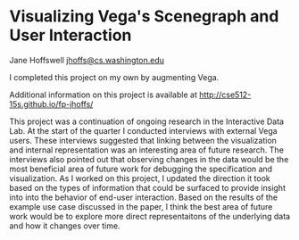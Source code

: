 Visualizing Vega's Scenegraph and User Interaction
===============
Jane Hoffswell 
jhoffs@cs.washington.edu

I completed this project on my own by augmenting Vega.

Additional information on this project is available at http://cse512-15s.github.io/fp-jhoffs/

This project was a continuation of ongoing research in the Interactive Data Lab. At the start of the quarter I conducted interviews with external Vega users. These interviews suggested that linking between the visualization and internal representation was an interesting area of future research. The interviews also pointed out that observing changes in the data would be the most beneficial area of future work for debugging the specification and visualization. As I worked on this project, I updated the direction it took based on the types of information that could be surfaced to provide insight into into the behavior of end-user interaction. Based on the results of the example use case discussed in the paper, I think the best area of future work would be to explore more direct representaitons of the underlying data and how it changes over time.
